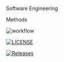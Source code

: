 Software Engineering

Methods

![workflow](https://github.com/NesreenTittle/sem/passing/workflows/main.yml/badge.svg)

[![LICENSE](https://img.shields.io/github/license/<NesreenTittle>/sem.svg?style=flat-square)](https://github.com/<NesreenTittle>/sem/blob/master/LICENSE)

[![Releases](https://img.shields.io/github/release/<NesreenTittle>/sem/all.svg?style=flat-square)](https://github.com/<NesreenTittle>/sem/releases)



